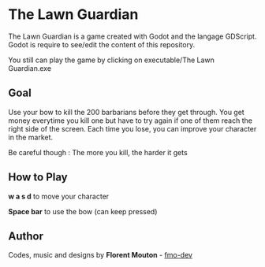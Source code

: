 # The Lawn Guardian

The Lawn Guardian is a game created with Godot and the langage GDScript.
Godot is require to see/edit the content of this repository.

You still can play the game by clicking on executable/The Lawn Guardian.exe

## Goal

Use your bow to kill the 200 barbarians before they get through. 
You get money everytime you kill one but have to try again if one of them reach the right side of the screen.
Each time you lose, you can improve your character in the market.

Be careful though : The more you kill, the harder it gets

## How to Play

**w a s d** to move your character

**Space bar** to use the bow (can keep pressed)

## Author

Codes, music and designs by **Florent Mouton** - [fmo-dev](https://github.com/fmo-dev)
